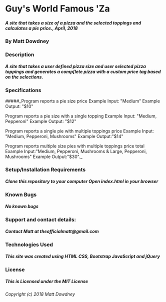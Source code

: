 # Guy's World Famous 'Za
#### _A site that takes a size of a pizza and the selected toppings and calculates a pie price., April, 2018_

### By Matt Dowdney

### Description
##### _A site that takes a user defined pizza size and user selected pizza toppings and generates a comp[lete pizza with a custom price tag based on the selections._

### Specifications

#####_Program reports a pie size price
Example Input: "Medium"
Example Output: "$10"

Program reports a pie size with a single topping
Example Input: "Medium, Pepperoni"
Example Output: "$12"

Program reports a single pie with multiple toppings price
Example Input: "Medium, Pepperoni, Mushrooms"
Example Output:"$14"

Program reports multiple size pies with multiple toppings price total
Example Input:"Medium, Pepperoni, Mushrooms & Large, Pepperoni, Mushrooms"
Example Output:"$30"._

### Setup/Installation Requirements
##### _Clone this repository to your computer Open index.html in your browser_

### Known Bugs
##### _No known bugs_

### Support and contact details:
##### _Contact Matt at theofficialmatt@gmail.com_

### Technologies Used
##### _This site was created using HTML CSS, Bootstrap JavaScript and jQuery_

### License
##### _This is Licensed under the MIT License_

_Copyright (c) 2018 Matt Dowdney_
